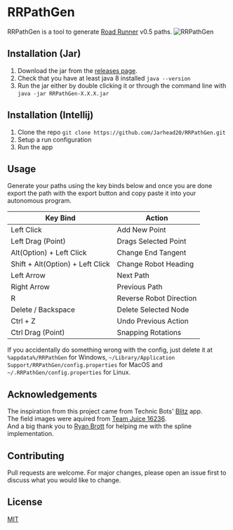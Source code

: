 # RRPathGen

RRPathGen is a tool to generate [Road Runner](https://github.com/acmerobotics/road-runner) v0.5 paths.
![RRPathGen](https://github.com/user-attachments/assets/13bc744e-f0ce-4779-aa87-9471e72bad61)

## Installation (Jar)

1. Download the jar from the [releases page](https://github.com/Jarhead20/RRPathGen/releases).
2. Check that you have at least java 8 installed `java --version`
3. Run the jar either by double clicking it or through the command line with `java -jar RRPathGen-X.X.X.jar`


## Installation (Intellij)

1. Clone the repo `git clone https://github.com/Jarhead20/RRPathGen.git`
2. Setup a run configuration
3. Run the app

## Usage

Generate your paths using the key binds below and once you are done export the path with the export button and copy paste it into your autonomous program.

| Key Bind                 | Action                  |
|--------------------------|-------------------------|
| Left Click               | Add New Point           |
| Left Drag (Point)        | Drags Selected Point    |
| Alt(Option) + Left Click | Change End Tangent      |
| Shift + Alt(Option) + Left Click | Change Robot Heading    |
| Left Arrow               | Next Path               |
| Right Arrow              | Previous Path           |
| R                        | Reverse Robot Direction |
| Delete / Backspace       | Delete Selected Node    |
| Ctrl + Z                 | Undo Previous Action    |
| Ctrl Drag (Point)        | Snapping Rotations      |

If you accidentally do something wrong with the config, just delete it at `%appdata%/RRPathGen` for Windows, `~/Library/Application Support/RRPathGen/config.properties` for MacOS and `~/.RRPathGen/config.properties` for Linux.


## Acknowledgements
The inspiration from this project came from Technic Bots' [Blitz](https://technicbots.com/Blitz) app.<br />
The field images were aquired from [Team Juice 16236](https://www.reddit.com/r/FTC/comments/1fbhxka/into_the_deep_meepmeep_custom_field_images/).<br />
And a big thank you to [Ryan Brott](https://github.com/rbrott) for helping me with the spline implementation.

## Contributing
Pull requests are welcome. For major changes, please open an issue first to discuss what you would like to change.

## License
[MIT](https://choosealicense.com/licenses/mit/)
